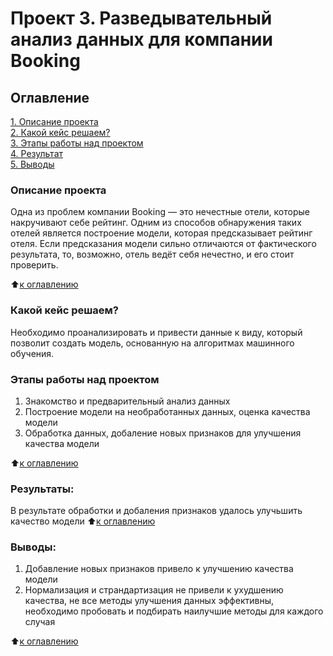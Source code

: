 # Проект 3. Разведывательный анализ данных для компании Booking

## Оглавление  
[1. Описание проекта](https://github.com/DariaGubskaya/SF_rep/blob/main/Project_3/README.md#%D0%BE%D0%BF%D0%B8%D1%81%D0%B0%D0%BD%D0%B8%D0%B5-%D0%BF%D1%80%D0%BE%D0%B5%D0%BA%D1%82%D0%B0)                   
[2. Какой кейс решаем?](https://github.com/DariaGubskaya/SF_rep/edit/main/Project_3/README.md#%D0%BA%D0%B0%D0%BA%D0%BE%D0%B9-%D0%BA%D0%B5%D0%B9%D1%81-%D1%80%D0%B5%D1%88%D0%B0%D0%B5%D0%BC)    
[3. Этапы работы над проектом](https://github.com/DariaGubskaya/SF_rep/edit/main/Project_3/README.md#%D1%8D%D1%82%D0%B0%D0%BF%D1%8B-%D1%80%D0%B0%D0%B1%D0%BE%D1%82%D1%8B-%D0%BD%D0%B0%D0%B4-%D0%BF%D1%80%D0%BE%D0%B5%D0%BA%D1%82%D0%BE%D0%BC)   
[4. Результат](https://github.com/DariaGubskaya/SF_rep/edit/main/Project_3/README.md#%D1%80%D0%B5%D0%B7%D1%83%D0%BB%D1%8C%D1%82%D0%B0%D1%82%D1%8B)    
[5. Выводы](https://github.com/DariaGubskaya/SF_rep/edit/main/Project_3/README.md#%D0%B2%D1%8B%D0%B2%D0%BE%D0%B4%D1%8B) 

### Описание проекта    
Одна из проблем компании Booking — это нечестные отели, которые накручивают себе рейтинг. Одним из способов обнаружения таких отелей является построение модели, которая предсказывает рейтинг отеля. Если предсказания модели сильно отличаются от фактического результата, то, возможно, отель ведёт себя нечестно, и его стоит проверить.


:arrow_up:[к оглавлению](https://github.com/DariaGubskaya/SF_rep/edit/main/Project_3/README.md#%D0%BE%D0%B3%D0%BB%D0%B0%D0%B2%D0%BB%D0%B5%D0%BD%D0%B8%D0%B5)


### Какой кейс решаем?    
Необходимо проанализировать и привести данные к виду, который позволит создать модель, основанную на алгоритмах машинного обучения. 


### Этапы работы над проектом  
1. Знакомство и предварительный анализ данных
2. Построение модели на необработанных данных, оценка качества модели
3. Обработка данных, добаление новых признаков для улучшения качества модели 

:arrow_up:[к оглавлению](https://github.com/DariaGubskaya/SF_rep/edit/main/Project_3/README.md#%D0%BE%D0%B3%D0%BB%D0%B0%D0%B2%D0%BB%D0%B5%D0%BD%D0%B8%D0%B5)


### Результаты:  
В результате обработки и добаления признаков удалось улучьшить качество модели
:arrow_up:[к оглавлению](https://github.com/DariaGubskaya/SF_rep/edit/main/Project_3/README.md#%D0%BE%D0%B3%D0%BB%D0%B0%D0%B2%D0%BB%D0%B5%D0%BD%D0%B8%D0%B5)


### Выводы:  
1. Добавление новых признаков привело к улучшению качества модели
2. Нормализация и страндартизация не привели к ухудшению качества, не все методы улучшения данных эффективны, необходимо пробовать и подбирать наилучшие методы для каждого случая

:arrow_up:[к оглавлению](https://github.com/DariaGubskaya/SF_rep/edit/main/Project_3/README.md#%D0%BE%D0%B3%D0%BB%D0%B0%D0%B2%D0%BB%D0%B5%D0%BD%D0%B8%D0%B5)
